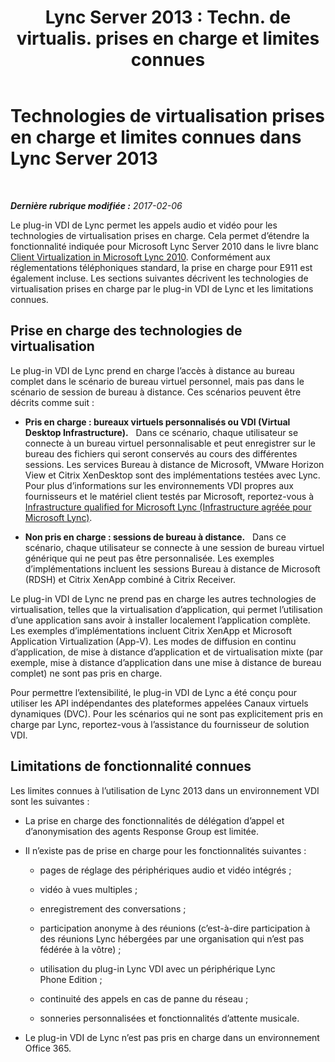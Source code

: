 ﻿---
title: "Lync Server 2013 : Techn. de virtualis. prises en charge et limites connues"
TOCTitle: Technologies de virtualisation prises en charge et limites connues
ms:assetid: 6d3d749d-e840-4c05-afae-d6e69e7616aa
ms:mtpsurl: https://technet.microsoft.com/fr-fr/library/JJ204982(v=OCS.15)
ms:contentKeyID: 49297532
ms.date: 02/06/2017
mtps_version: v=OCS.15
ms.translationtype: HT
---

# Technologies de virtualisation prises en charge et limites connues dans Lync Server 2013

 

_**Dernière rubrique modifiée :** 2017-02-06_

Le plug-in VDI de Lync permet les appels audio et vidéo pour les technologies de virtualisation prises en charge. Cela permet d’étendre la fonctionnalité indiquée pour Microsoft Lync Server 2010 dans le livre blanc [Client Virtualization in Microsoft Lync 2010](http://go.microsoft.com/fwlink/?linkid=330447). Conformément aux réglementations téléphoniques standard, la prise en charge pour E911 est également incluse. Les sections suivantes décrivent les technologies de virtualisation prises en charge par le plug-in VDI de Lync et les limitations connues.

## Prise en charge des technologies de virtualisation

Le plug-in VDI de Lync prend en charge l’accès à distance au bureau complet dans le scénario de bureau virtuel personnel, mais pas dans le scénario de session de bureau à distance. Ces scénarios peuvent être décrits comme suit :

  - **Pris en charge : bureaux virtuels personnalisés ou VDI (Virtual Desktop Infrastructure).**   Dans ce scénario, chaque utilisateur se connecte à un bureau virtuel personnalisable et peut enregistrer sur le bureau des fichiers qui seront conservés au cours des différentes sessions. Les services Bureau à distance de Microsoft, VMware Horizon View et Citrix XenDesktop sont des implémentations testées avec Lync. Pour plus d’informations sur les environnements VDI propres aux fournisseurs et le matériel client testés par Microsoft, reportez-vous à [Infrastructure qualified for Microsoft Lync (Infrastructure agréée pour Microsoft Lync)](http://go.microsoft.com/fwlink/?linkid=313435).

  - **Non pris en charge : sessions de bureau à distance.**   Dans ce scénario, chaque utilisateur se connecte à une session de bureau virtuel générique qui ne peut pas être personnalisée. Les exemples d’implémentations incluent les sessions Bureau à distance de Microsoft (RDSH) et Citrix XenApp combiné à Citrix Receiver.

Le plug-in VDI de Lync ne prend pas en charge les autres technologies de virtualisation, telles que la virtualisation d’application, qui permet l’utilisation d’une application sans avoir à installer localement l’application complète. Les exemples d’implémentations incluent Citrix XenApp et Microsoft Application Virtualization (App-V). Les modes de diffusion en continu d’application, de mise à distance d’application et de virtualisation mixte (par exemple, mise à distance d’application dans une mise à distance de bureau complet) ne sont pas pris en charge.

Pour permettre l’extensibilité, le plug-in VDI de Lync a été conçu pour utiliser les API indépendantes des plateformes appelées Canaux virtuels dynamiques (DVC). Pour les scénarios qui ne sont pas explicitement pris en charge par Lync, reportez-vous à l’assistance du fournisseur de solution VDI.

## Limitations de fonctionnalité connues

Les limites connues à l’utilisation de Lync 2013 dans un environnement VDI sont les suivantes :

  - La prise en charge des fonctionnalités de délégation d’appel et d’anonymisation des agents Response Group est limitée.

  - Il n’existe pas de prise en charge pour les fonctionnalités suivantes :
    
      - pages de réglage des périphériques audio et vidéo intégrés ;
    
      - vidéo à vues multiples ;
    
      - enregistrement des conversations ;
    
      - participation anonyme à des réunions (c’est-à-dire participation à des réunions Lync hébergées par une organisation qui n’est pas fédérée à la vôtre) ;
    
      - utilisation du plug-in Lync VDI avec un périphérique Lync Phone Edition ;
    
      - continuité des appels en cas de panne du réseau ;
    
      - sonneries personnalisées et fonctionnalités d’attente musicale.

  - Le plug-in VDI de Lync n’est pas pris en charge dans un environnement Office 365.

